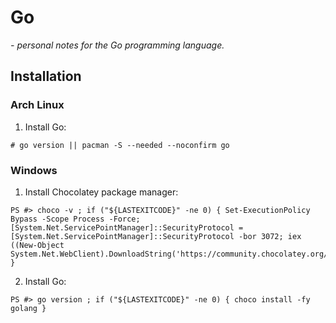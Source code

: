 # Go

*- personal notes for the Go programming language.*

## Installation

### Arch Linux

1. Install Go:

```console
# go version || pacman -S --needed --noconfirm go
```

### Windows

1. Install Chocolatey package manager:

```console
PS #> choco -v ; if ("${LASTEXITCODE}" -ne 0) { Set-ExecutionPolicy Bypass -Scope Process -Force; [System.Net.ServicePointManager]::SecurityProtocol = [System.Net.ServicePointManager]::SecurityProtocol -bor 3072; iex ((New-Object System.Net.WebClient).DownloadString('https://community.chocolatey.org/install.ps1')) }
```

2. Install Go:

```console
PS #> go version ; if ("${LASTEXITCODE}" -ne 0) { choco install -fy golang }
```
